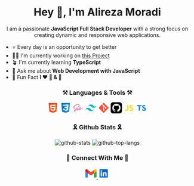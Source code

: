 <h1 align="center">Hey 👋, I'm Alireza Moradi</h1>

<p align="center">
  I am a passionate 
  <b>JavaScript Full Stack Developer</b>
  with a strong focus on <br />creating dynamic and 
  responsive web applications.
</p>

<div>
  <ul>
    <li>⭐ Every day is an opportunity to get better</li>
    <li>👨‍💻 I'm currently working on <a href="">this Project</a></li>
    <li>🪴 I'm currently learning <b>TypeScript</b></li>
    <li>💬 Ask me about <b>Web Development with JavaScript</b></li>
    <li>💫 Fun Fact <b>I ❤️ 💪 & 🎸</b></li>
  </ul>
</div>

<div align="center">
  <h3>⚒️ Languages & Tools ⚒️</h3>
  <img 
    src="./pictures/html5.svg" 
    alt="Html5 logo"
    title="Html5"
    width="30"
  />
  <img 
    src="./pictures/css3.svg" 
    alt="Css3 logo"
    title="Css3"
    width="30"
  />
  <img 
    src="./pictures/sass.svg" 
    alt="Sass logo" 
    title="Sass"
    width="30"
  />
  <img 
    src="./pictures/tailwindcss.svg" 
    alt="Tailwindcss logo" 
    title="TailwindCss"
    width="30"
  />
  <img 
    src="./pictures/git.svg" 
    alt="Git logo" 
    title="Git"
    width="30"
  />
  <img 
    src="./pictures/github.svg" 
    alt="Github logo" 
    title="Github"
    width="30"
  />
  <img 
    src="./pictures/javascript.svg" 
    alt="JavaScript logo" 
    title="JavaScript"
    width="30"
  />
  <img 
    src="./pictures/typescript.svg" 
    alt="TypeScript logo" 
    title="TypeScript"
    width="30"
  />
</div>

<div align="center">
  <h3>🎗️ Github Stats 🎗️</h3>
  <img
    src="https://github-readme-stats.vercel.app/api?username=Alireza-Moradi7&show_icons=true&hide_border=true&icon_color=42b883&"
    alt="github-stats"
  />
  <img
    src="https://github-readme-stats.vercel.app/api/top-langs/?username=Alireza-Moradi7&hide_border=true&layout=compact&langs_count=10"
    alt="github-top-langs"
  />
</div>

<div align="center">
  <h3>🤝 Connect With Me 🤝</h3>
  <a href="mailto:me.alirezamoradi@gmail.com" target="_blank">
    <img 
      src="./pictures/gmail.svg"
      alt="Gmail logo" 
      width="30"
    />
  </a>
  <a href="https://www.linkedin.com/in/alireza-moradi-72a337266/" target="_blank">
    <img 
      src="./pictures/linkedIn.svg"
      alt="LinkedIn logo" 
      width="30"
    />
  </a>
</div>